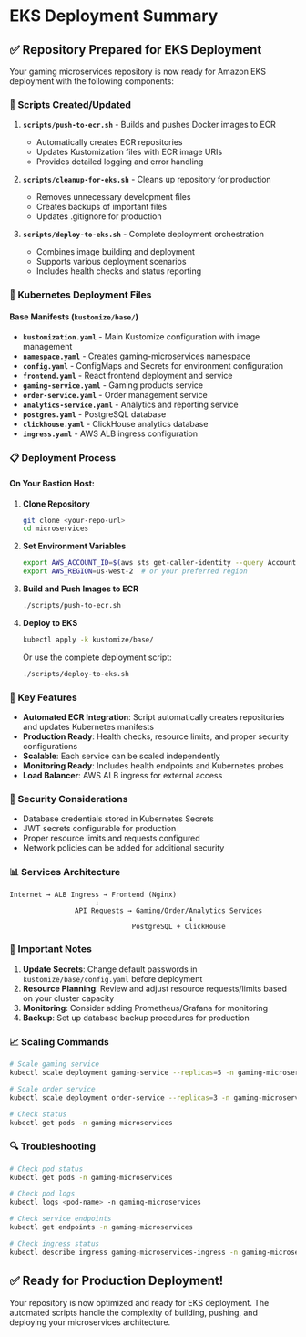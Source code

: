 # EKS Deployment Summary

## ✅ Repository Prepared for EKS Deployment

Your gaming microservices repository is now ready for Amazon EKS deployment with the following components:

### 🔧 Scripts Created/Updated

1. **`scripts/push-to-ecr.sh`** - Builds and pushes Docker images to ECR
   - Automatically creates ECR repositories
   - Updates Kustomization files with ECR image URIs
   - Provides detailed logging and error handling

2. **`scripts/cleanup-for-eks.sh`** - Cleans up repository for production
   - Removes unnecessary development files
   - Creates backups of important files
   - Updates .gitignore for production

3. **`scripts/deploy-to-eks.sh`** - Complete deployment orchestration
   - Combines image building and deployment
   - Supports various deployment scenarios
   - Includes health checks and status reporting

### 🚀 Kubernetes Deployment Files

#### Base Manifests (`kustomize/base/`)
- **`kustomization.yaml`** - Main Kustomize configuration with image management
- **`namespace.yaml`** - Creates gaming-microservices namespace
- **`config.yaml`** - ConfigMaps and Secrets for environment configuration
- **`frontend.yaml`** - React frontend deployment and service
- **`gaming-service.yaml`** - Gaming products service
- **`order-service.yaml`** - Order management service  
- **`analytics-service.yaml`** - Analytics and reporting service
- **`postgres.yaml`** - PostgreSQL database
- **`clickhouse.yaml`** - ClickHouse analytics database
- **`ingress.yaml`** - AWS ALB ingress configuration

### 📋 Deployment Process

#### On Your Bastion Host:

1. **Clone Repository**
   ```bash
   git clone <your-repo-url>
   cd microservices
   ```

2. **Set Environment Variables**
   ```bash
   export AWS_ACCOUNT_ID=$(aws sts get-caller-identity --query Account --output text)
   export AWS_REGION=us-west-2  # or your preferred region
   ```

3. **Build and Push Images to ECR**
   ```bash
   ./scripts/push-to-ecr.sh
   ```

4. **Deploy to EKS**
   ```bash
   kubectl apply -k kustomize/base/
   ```

   Or use the complete deployment script:
   ```bash
   ./scripts/deploy-to-eks.sh
   ```

### 🎯 Key Features

- **Automated ECR Integration**: Script automatically creates repositories and updates Kubernetes manifests
- **Production Ready**: Health checks, resource limits, and proper security configurations
- **Scalable**: Each service can be scaled independently
- **Monitoring Ready**: Includes health endpoints and Kubernetes probes
- **Load Balancer**: AWS ALB ingress for external access

### 🔐 Security Considerations

- Database credentials stored in Kubernetes Secrets
- JWT secrets configurable for production
- Proper resource limits and requests configured
- Network policies can be added for additional security

### 📊 Services Architecture

```
Internet → ALB Ingress → Frontend (Nginx)
                     ↓
                API Requests → Gaming/Order/Analytics Services
                                            ↓
                              PostgreSQL + ClickHouse
```

### 🚨 Important Notes

1. **Update Secrets**: Change default passwords in `kustomize/base/config.yaml` before deployment
2. **Resource Planning**: Review and adjust resource requests/limits based on your cluster capacity
3. **Monitoring**: Consider adding Prometheus/Grafana for monitoring
4. **Backup**: Set up database backup procedures for production

### 📈 Scaling Commands

```bash
# Scale gaming service
kubectl scale deployment gaming-service --replicas=5 -n gaming-microservices

# Scale order service  
kubectl scale deployment order-service --replicas=3 -n gaming-microservices

# Check status
kubectl get pods -n gaming-microservices
```

### 🔍 Troubleshooting

```bash
# Check pod status
kubectl get pods -n gaming-microservices

# Check pod logs
kubectl logs <pod-name> -n gaming-microservices

# Check service endpoints
kubectl get endpoints -n gaming-microservices

# Check ingress status
kubectl describe ingress gaming-microservices-ingress -n gaming-microservices
```

## ✅ Ready for Production Deployment!

Your repository is now optimized and ready for EKS deployment. The automated scripts handle the complexity of building, pushing, and deploying your microservices architecture.
